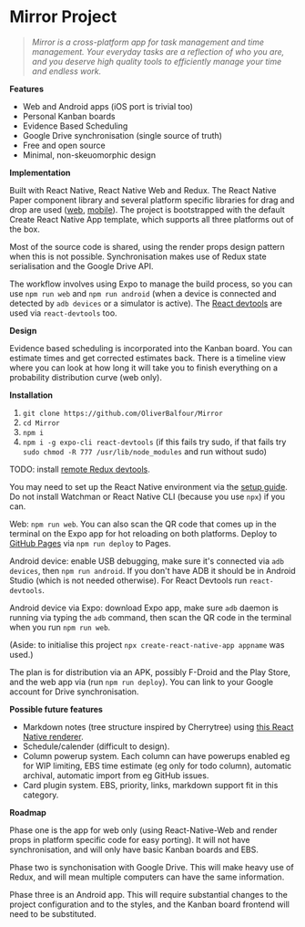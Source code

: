 
# Mirror Project

> *Mirror is a cross-platform app for task management and time management. Your everyday tasks are a reflection of who you are, and you deserve high quality tools to efficiently manage your time and endless work.*

**Features**

- Web and Android apps (iOS port is trivial too)
- Personal Kanban boards
- Evidence Based Scheduling
- Google Drive synchronisation (single source of truth)
- Free and open source
- Minimal, non-skeuomorphic design

**Implementation**

Built with React Native, React Native Web and Redux. The React Native Paper component library and several platform specific libraries for drag and drop are used ([web](https://github.com/atlassian/react-beautiful-dnd), [mobile](https://github.com/bear-junior/react-native-draganddrop-board)). The project is bootstrapped with the default Create React Native App template, which supports all three platforms out of the box.

Most of the source code is shared, using the render props design pattern when this is not possible. Synchronisation makes use of Redux state serialisation and the Google Drive API.

The workflow involves using Expo to manage the build process, so you can use `npm run web` and `npm run android` (when a device is connected and detected by `adb devices` or a simulator is active). The [React devtools](https://reactnative.dev/docs/debugging) are used via `react-devtools` too.

**Design**

Evidence based scheduling is incorporated into the Kanban board. You can estimate times and get corrected estimates back. There is a timeline view where you can look at how long it will take you to finish everything on a probability distribution curve (web only).

**Installation**

1. `git clone https://github.com/OliverBalfour/Mirror`
2. `cd Mirror`
3. `npm i`
4. `npm i -g expo-cli react-devtools` (if this fails try sudo, if that fails try `sudo chmod -R 777 /usr/lib/node_modules` and run without sudo)

TODO: install [remote Redux devtools](https://github.com/zalmoxisus/remote-redux-devtools).

You may need to set up the React Native environment via the [setup guide](https://reactnative.dev/docs/environment-setup). Do not install Watchman or React Native CLI (because you use `npx`) if you can.

Web: `npm run web`. You can also scan the QR code that comes up in the terminal on the Expo app for hot reloading on both platforms. Deploy to [GitHub Pages](https://oliverbalfour.github.io/Mirror/) via `npm run deploy` to Pages.

Android device: enable USB debugging, make sure it's connected via `adb devices`, then `npm run android`. If you don't have ADB it should be in Android Studio (which is not needed otherwise). For React Devtools run `react-devtools`.

Android device via Expo: download Expo app, make sure `adb` daemon is running via typing the `adb` command, then scan the QR code in the terminal when you run `npm run web`.

(Aside: to initialise this project `npx create-react-native-app appname` was used.)

The plan is for distribution via an APK, possibly F-Droid and the Play Store, and the web app via  (run `npm run deploy`). You can link to your Google account for Drive synchronisation.

**Possible future features**

- Markdown notes (tree structure inspired by Cherrytree) using [this React Native renderer](https://github.com/mientjan/react-native-markdown-renderer).
- Schedule/calender (difficult to design).
- Column powerup system. Each column can have powerups enabled eg for WIP limiting, EBS time estimate (eg only for todo column), automatic archival, automatic import from eg GitHub issues.
- Card plugin system. EBS, priority, links, markdown support fit in this category.

**Roadmap**

Phase one is the app for web only (using React-Native-Web and render props in platform specific code for easy porting). It will not have synchronisation, and will only have basic Kanban boards and EBS.

Phase two is synchonisation with Google Drive. This will make heavy use of Redux, and will mean multiple computers can have the same information.

Phase three is an Android app. This will require substantial changes to the project configuration and to the styles, and the Kanban board frontend will need to be substituted.
